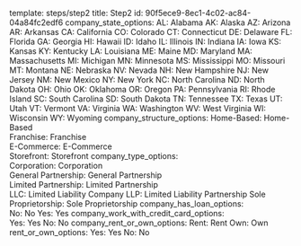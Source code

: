 template: steps/step2
title: Step2
id: 90f5ece9-8ec1-4c02-ac84-04a84fc2edf6
company_state_options:
       AL: Alabama
       AK: Alaska
       AZ: Arizona
       AR: Arkansas
       CA: California
       CO: Colorado
       CT: Connecticut
       DE: Delaware
       FL: Florida
       GA: Georgia
       HI: Hawaii
       ID: Idaho
       IL: Illinois
       IN: Indiana
       IA: Iowa
       KS: Kansas
       KY: Kentucky
       LA: Louisiana
       ME: Maine
       MD: Maryland
       MA: Massachusetts
       MI: Michigan
       MN: Minnesota
       MS: Mississippi
       MO: Missouri
       MT: Montana
       NE: Nebraska
       NV: Nevada
       NH: New Hampshire
       NJ: New Jersey
       NM: New Mexico
       NY: New York
       NC: North Carolina
       ND: North Dakota
       OH: Ohio
       OK: Oklahoma
       OR: Oregon
       PA: Pennsylvania
       RI: Rhode Island
       SC: South Carolina
       SD: South Dakota
       TN: Tennessee
       TX: Texas
       UT: Utah
       VT: Vermont
       VA: Virginia
       WA: Washington
       WV: West Virginia
       WI: Wisconsin
       WY: Wyoming
company_structure_options:
   Home-Based: Home-Based      
   Franchise: Franchise      
   E-Commerce: E-Commerce      
   Storefront: Storefront
company_type_options:   
   Corporation: Corporation   
   General Partnership: General Partnership   
   Limited Partnership: Limited Partnership   
   LLC: Limited Liability Company
   LLP: Limited Liability Partnership
   Sole Proprietorship: Sole Proprietorship
company_has_loan_options:   
   No: No
   Yes: Yes
company_work_with_credit_card_options:   
   Yes: Yes
   No: No
company_rent_or_own_options:
   Rent: Rent
   Own: Own   
rent_or_own_options:
   Yes: Yes
   No: No
